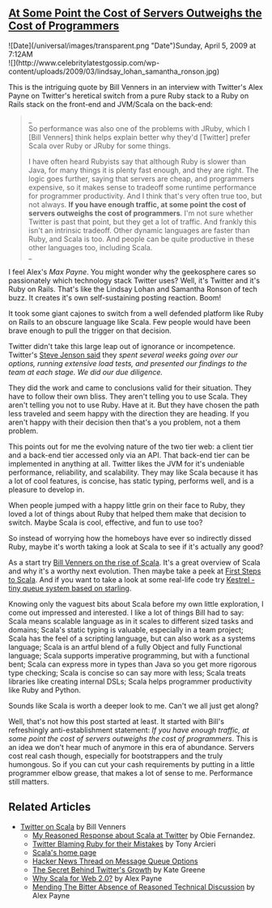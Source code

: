 ## [At Some Point the Cost of Servers Outweighs the Cost of Programmers](/blog/2009/4/5/at-some-point-the-cost-of-servers-outweighs-the-cost-of-prog.html)

<div class="journal-entry-tag journal-entry-tag-post-title"><span class="posted-on">![Date](/universal/images/transparent.png "Date")Sunday, April 5, 2009 at 7:12AM</span></div>

<div class="body">![](http://www.celebritylatestgossip.com/wp-content/uploads/2009/03/lindsay_lohan_samantha_ronson.jpg)  

This is the intriguing quote by Bill Venners in an interview with Twitter's Alex Payne on Twitter's heretical switch from a pure Ruby stack to a Ruby on Rails stack on the front-end and JVM/Scala on the back-end:  

> _  
> So performance was also one of the problems with JRuby, which I [Bill Venners] think helps explain better why they'd [Twitter] prefer Scala over Ruby or JRuby for some things.  
>   
> I have often heard Rubyists say that although Ruby is slower than Java, for many things it is plenty fast enough, and they are right. The logic goes further, saying that servers are cheap, and programmers expensive, so it makes sense to tradeoff some runtime performance for programmer productivity. And I think that's very often true too, but not always. **If you have enough traffic, at some point the cost of servers outweighs the cost of programmers**. I'm not sure whether Twitter is past that point, but they get a lot of traffic. And frankly this isn't an intrinsic tradeoff. Other dynamic languages are faster than Ruby, and Scala is too. And people can be quite productive in these other languages too, including Scala.  
> _

I feel Alex's _Max Payne_. You might wonder why the geekosphere cares so passionately which technology stack Twitter uses? Well, it's Twitter and it's Ruby on Rails. That's like the Lindsay Lohan and Samantha Ronson of tech buzz. It creates it's own self-sustaining posting reaction. Boom!  

It took some giant cajones to switch from a well defended platform like Ruby on Rails to an obscure language like Scala. Few people would have been brave enough to pull the trigger on that decision.  

Twitter didn't take this large leap out of ignorance or incompetence. Twitter's [Steve Jenson said](http://unlimitednovelty.com/2009/04/twitter-blaming-ruby-for-their-mistakes.html) they _spent several weeks going over our options, running extensive load tests, and presented our findings to the team at each stage. We did our due diligence._  

They did the work and came to conclusions valid for their situation. They have to follow their own bliss. They aren't telling you to use Scala. They aren't telling you not to use Ruby. Have at it. But they have chosen the path less traveled and seem happy with the direction they are heading. If you aren't happy with their decision then that's a you problem, not a them problem.  

This points out for me the evolving nature of the two tier web: a client tier and a back-end tier accessed only via an API. That back-end tier can be implemented in anything at all. Twitter likes the JVM for it's undeniable performance, reliability, and scalability. They may like Scala because it has a lot of cool features, is concise, has static typing, performs well, and is a pleasure to develop in.  

When people jumped with a happy little grin on their face to Ruby, they loved a lot of things about Ruby that helped them make that decision to switch. Maybe Scala is cool, effective, and fun to use too?  

So instead of worrying how the homeboys have ever so indirectly dissed Ruby, maybe it's worth taking a look at Scala to see if it's actually any good?  

As a start try [Bill Venners on the rise of Scala](http://www.javaworld.com/podcasts/jtech/2007/120607jtech007.html). It's a great overview of Scala and why it's a worthy next evolution. Then maybe take a peek at [First Steps to Scala](http://www.artima.com/scalazine/articles/steps.html). And if you want to take a look at some real-life code try [Kestrel - tiny queue system based on starling](http://github.com/robey/kestrel/blob/a4824b30f66c618cfc19cf185b422075c33126dd/src/main/scala/net/lag/kestrel/PersistentQueue.scala).  

Knowing only the vaguest bits about Scala before my own little exploration, I come out impressed and interested. I like a lot of things Bill had to say: Scala means scalable language as in it scales to different sized tasks and domains; Scala's static typing is valuable, especially in a team project; Scala has the feel of a scripting language, but can also work as a systems language; Scala is an artful blend of a fully Object and fully Functional language; Scala supports imperative programming, but with a functional bent; Scala can express more in types than Java so you get more rigorous type checking; Scala is concise so can say more with less; Scala treats libraries like creating internal DSLs; Scala helps programmer productivity like Ruby and Python.  

Sounds like Scala is worth a deeper look to me. Can't we all just get along?  

Well, that's not how this post started at least. It started with Bill's refreshingly anti-establishment statement: _If you have enough traffic, at some point the cost of servers outweighs the cost of programmers_. This is an idea we don't hear much of anymore in this era of abundance. Servers cost real cash though, especially for bootstrappers and the truly humongous. So if you can cut your cash requirements by putting in a little programmer elbow grease, that makes a lot of sense to me. Performance still matters.  

## Related Articles

*   [Twitter on Scala](http://www.artima.com/scalazine/articles/twitter_on_scala.html) by Bill Venners  
    *   [My Reasoned Response about Scala at Twitter](http://blog.obiefernandez.com/content/2009/04/my-reasoned-response-about-scala-at-twitter.html) by Obie Fernandez.  
    *   [Twitter Blaming Ruby for their Mistakes](http://unlimitednovelty.com/2009/04/twitter-blaming-ruby-for-their-mistakes.html) by Tony Arcieri  
    *   [Scala's home page](http://www.scala-lang.org)  
    *   [Hacker News Thread on Message Queue Options](http://news.ycombinator.com/item?id=546275)  
    *   [The Secret Behind Twitter's Growth](http://www.technologyreview.com/blog/editors/23282/?nlid=1908) by Kate Greene  
    *   [Why Scala for Web 2.0?](http://www.slideshare.net/al3x/why-scala-for-web-20) by Alex Payne  
    *   [Mending The Bitter Absence of Reasoned Technical Discussion](http://al3x.net/2009/04/04/reasoned-technical-discussion.html) by Alex Payne</div>